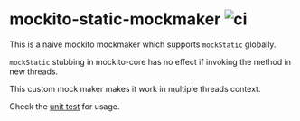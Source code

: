 # mockito-static-mockmaker ![ci](https://github.com/reminia/mockito-static-mockmaker/actions/workflows/pr.yml/badge.svg)

This is a naive mockito mockmaker which supports `mockStatic` globally.

`mockStatic` stubbing in mockito-core has no effect if invoking the method in new threads.

This custom mock maker makes it work in multiple threads context.

Check the [unit test](src/test/java/GlobalStaticMockMakerTest.java) for usage.
